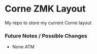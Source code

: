 # Corne ZMK Layout
 My repo to store my current Corne layout

 ### Future Notes / Possible Changes
 * None ATM
